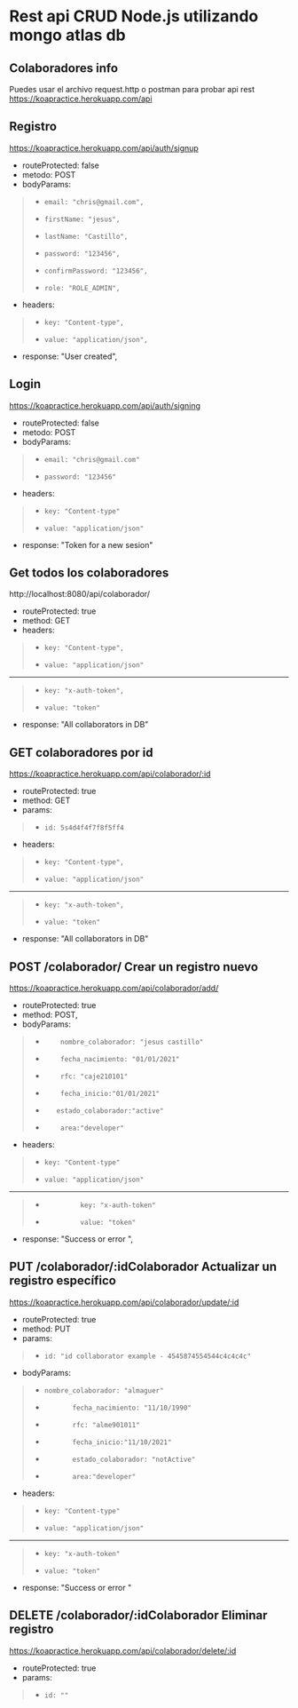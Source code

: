 # Rest api CRUD Node.js utilizando mongo atlas db

## Colaboradores info
Puedes usar el archivo request.http o postman para probar api rest
https://koapractice.herokuapp.com/api

## Registro
https://koapractice.herokuapp.com/api/auth/signup
- routeProtected: false
- metodo: POST
- bodyParams: 
> -     email: "chris@gmail.com",
> -     firstName: "jesus",
> -     lastName: "Castillo",
> -     password: "123456",
> -     confirmPassword: "123456",
> -     role: "ROLE_ADMIN",

- headers: 
> -     key: "Content-type",
> -     value: "application/json",
- response: "User created",

## Login
https://koapractice.herokuapp.com/api/auth/signing
- routeProtected: false
- metodo: POST
- bodyParams: 
> -     email: "chris@gmail.com"
> -     password: "123456"
- headers: 
> -     key: "Content-type"
> -     value: "application/json"
- response: "Token for a new sesion"

## Get todos los colaboradores
http://localhost:8080/api/colaborador/
- routeProtected: true
- method: GET
- headers:     
> -     key: "Content-type",
> -     value: "application/json"
-----------------------------------
> -     key: "x-auth-token",
> -     value: "token"
- response: "All collaborators in DB"

## GET colaboradores por id
https://koapractice.herokuapp.com/api/colaborador/:id

- routeProtected: true
- method: GET
- params:
> -     id: 5s4d4f4f7f8f5ff4
- headers:     
> -     key: "Content-type",
> -     value: "application/json"
-----------------------------------
> -     key: "x-auth-token",
> -     value: "token"
- response: "All collaborators in DB"



## POST /colaborador/ Crear un registro nuevo
https://koapractice.herokuapp.com/api/colaborador/add/
- routeProtected: true
- method: POST,
- bodyParams: 
> -         nombre_colaborador: "jesus castillo"
> -         fecha_nacimiento: "01/01/2021"
> -         rfc: "caje210101"
> -         fecha_inicio:"01/01/2021"
 > -        estado_colaborador:"active"
> -         area:"developer"
- headers: 
> -     key: "Content-type"
> -     value: "application/json"
-------------------------------------------
> -              key: "x-auth-token"
> -              value: "token"
        
- response: "Success or error ",

## PUT /colaborador/:idColaborador Actualizar un registro específico
https://koapractice.herokuapp.com/api/colaborador/update/:id
- routeProtected: true
- method: PUT
- params: 
> -     id: "id collaborator example - 4545874554544c4c4c4c"
          
- bodyParams: 
> -     nombre_colaborador: "almaguer"
> -            fecha_nacimiento: "11/10/1990"
> -            rfc: "alme901011"
> -            fecha_inicio:"11/10/2021"
> -            estado_colaborador: "notActive"
> -            area:"developer"
- headers: 
> -     key: "Content-type"
> -     value: "application/json"
-------------------------
> -     key: "x-auth-token"
> -     value: "token"
- response: "Success or error "

## DELETE /colaborador/:idColaborador Eliminar registro
https://koapractice.herokuapp.com/api/colaborador/delete/:id
- routeProtected: true
- params:
> -     id: ""